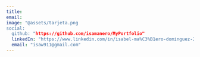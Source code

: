 ```yaml
---
title: 
email: 
image: "@assets/tarjeta.png
social:
  github: "https://github.com/isamanero/MyPortfolio"
  linkedIn: "https://www.linkedin.com/in/isabel-ma%C3%B1ero-dominguez-222498160/"
  email: "isaw911@gmail.com"
---
```

